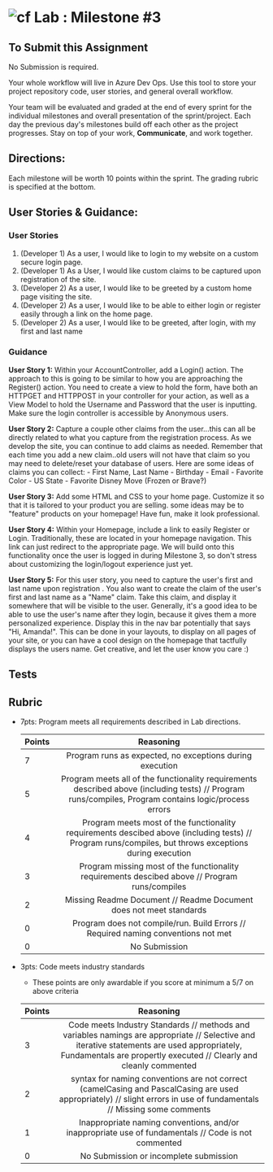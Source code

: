 ![cf](http://i.imgur.com/7v5ASc8.png) Lab : Milestone #3
=====================================

## To Submit this Assignment
No Submission is required. 

Your whole workflow will live in Azure Dev Ops. Use this tool to store your project repository code, user stories, and general overall workflow. 

Your team will be evaluated and graded at the end of every sprint for the individual milestones and overall presentation of the sprint/project. Each day the previous day's milestones build off each other as the project progresses. Stay on top of your work, **Communicate**, and work together. 


## Directions:

Each milestone will be worth 10 points within the sprint. The grading rubric is specified at the bottom.
 

## User Stories & Guidance:

### User Stories
1. (Developer 1) As a user, I would like to login to my website on a custom secure login page.
2. (Developer 1) As a User, I would like custom claims to be captured upon registration of the site. 
3. (Developer 2) As a user, I would like to be greeted by a custom home page visiting the site. 
4. (Developer 2) As a user, I would like to be able to either login or register easily through a link on the home page. 
5. (Developer 2) As a user, I would like to be greeted, after login, with my first and last name

### Guidance

**User Story 1:** Within your AccountController, add a Login() action. The approach to this is going to be similar to how you are approaching the Register() action. You need to create a view to hold the form, have both an HTTPGET and HTTPPOST in your controller for your action, as well as a View Model to hold the Username and Password that the user is inputting.  Make sure the login controller is accessible by Anonymous users.

**User Story 2:** Capture a couple other claims from the user...this can all be directly related to what you capture from the registration process. As we develop the site, you can continue to add claims as needed. Remember that each time you add a new claim..old users will not have that claim so you may need to delete/reset your database of users. Here are some ideas of claims you can collect:
	- First Name, Last Name 
	- Birthday
	- Email
	- Favorite Color
	- US State
	- Favorite Disney Move (Frozen or Brave?)


**User Story 3:** Add some HTML and CSS to your home page. Customize it so that it is tailored to your product you are selling. some ideas may be to "feature" products on your homepage! Have fun, make it look professional. 

**User Story 4:** Within your Homepage, include a link to easily Register or Login. Traditionally, these are located in your homepage navigation. This link can just redirect to the appropriate page. We will build onto this functionality once the user is logged in during Milestone 3, so don't stress about customizing the login/logout experience just yet. 

**User Story 5:**  For this user story, you need to capture the user's first and last name upon registration . You also want to create the claim of the user's first and last name as a "Name" claim. Take this claim, and display it somewhere that will be visible to the user. Generally, it's a good idea to be able to use the user's name after they login, because it gives them a more personalized experience. Display this in the nav bar potentially that says "Hi, Amanda!". This can be done in your layouts, to display on all pages of your site, or you can have a cool design on the homepage that tactfully displays the users name. Get creative, and let the user know you care :) 

## Tests


## Rubric
- 7pts: Program meets all requirements described in Lab directions.

	Points  | Reasoning | 
	 ------------ | :-----------: | 
	7       | Program runs as expected, no exceptions during execution |
	5       | Program meets all of the  functionality requirements described above (including tests) // Program runs/compiles, Program contains logic/process errors|
	4       | Program meets most of the functionality requirements descibed above (including tests)  // Program runs/compiles, but throws exceptions during execution |
	3       | Program missing most of the functionality requirements descibed above // Program runs/compiles |
	2       | Missing Readme Document // Readme Document does not meet standards |
	0       | Program does not compile/run. Build Errors // Required naming conventions not met |
	0       | No Submission |

- 3pts: Code meets industry standards
	- These points are only awardable if you score at minimum a 5/7 on above criteria

	Points  | Reasoning | 
	 ------------ | :-----------: | 
	3       | Code meets Industry Standards // methods and variables namings are appropriate // Selective and iterative statements are used appropriately, Fundamentals are propertly executed // Clearly and cleanly commented |
	2       | syntax for naming conventions are not correct (camelCasing and PascalCasing are used appropriately) // slight errors in use of fundamentals // Missing some comments |
	1       | Inappropriate naming conventions, and/or inappropriate use of fundamentals // Code is not commented  |
	0       | No Submission or incomplete submission |
